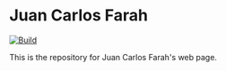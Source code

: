Juan Carlos Farah
=================

[![Build](https://travis-ci.org/juancarlosfarah/web.png)](https://travis-ci.org/juancarlosfarah/juancarlosfarah.github.io)

This is the repository for Juan Carlos Farah's web page.
